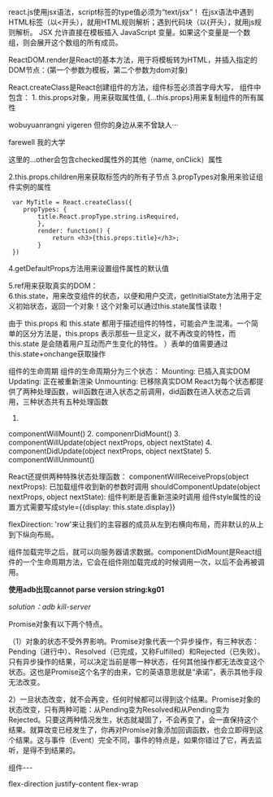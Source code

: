 react.js使用jsx语法，script标签的type值必须为“text/jsx“！ 在jsx语法中遇到HTML标签（以<开头），就用HTML规则解析；遇到代码块（以{开头），就用js规则解析。 JSX 允许直接在模板插入 JavaScript 变量。如果这个变量是一个数组，则会展开这个数组的所有成员。

  ReactDOM.render是React的基本方法，用于将模板转为HTML，并插入指定的DOM节点：(第一个参数为模板，第二个参数为dom对象)

   React.createClass是React创建组件的方法，组件标签必须首字母大写， 组件中包含：     1. this.props对象，用来获取属性值, {…this.props}用来复制组件的所有属性

   wobuyuanrangni yigeren 但你的身边从来不曾缺人···

   farewell  我的大学

这里的...other会包含checked属性外的其他（name, onClick）属性

 2.this.props.children用来获取标签内的所有子节点      3.propTypes对象用来验证组件实例的属性

     var MyTitle = React.createClass({
        propTypes: {
            title.React.propType.string.isRequired,
            },
            render: function() {
                return <h3>{this.props.title}</h3>;
            }
     })

4.getDefaultProps方法用来设置组件属性的默认值

5.ref用来获取真实的DOM：  
6.this.state，用来改变组件的状态，以便和用户交流，getInitialState方法用于定义初始状态，返回一个对象！这个对象可以通过this.state属性读取！

由于 this.props 和 this.state 都用于描述组件的特性，可能会产生混淆。一个简单的区分方法是，this.props 表示那些一旦定义，就不再改变的特性，而 this.state 是会随着用户互动而产生变化的特性。 ）表单的值需要通过this.state+onchange获取操作

组件的生命周期 组件的生命周期分为三个状态：      Mounting: 已插入真实DOM      Updating: 正在被重新渲染      Unmounting: 已移除真实DOM   React为每个状态都提供了两种处理函数，will函数在进入状态之前调用，did函数在进入状态之后调用，三种状态共有五种处理函数

1.
componentWillMount()
2.
componenrDidMount()
3.
componentWillUpdate(object nextProps, object nextState)
4.
componentDidUpdate(object nextProps, object nextState)
5.
componentWillUnmount()

React还提供两种特殊状态处理函数：      componentWillReceiveProps(object nextProps): 已加载组件收到新的参数时调用      shouldComponentUpdate(object nextProps, object nextState): 组件判断是否重新渲染时调用   组件style属性的设置方式需要写成style={{display: this.state.display}}  


flexDirection: 'row'来让我们的主容器的成员从左到右横向布局，而非默认的从上到下纵向布局。

组件加载完毕之后，就可以向服务器请求数据。componentDidMount是React组件的一个生命周期方法，它会在组件刚加载完成的时候调用一次，以后不会再被调用。

**使用adb出现cannot parse version string:kg01**

*solution：adb kill-server*


Promise对象有以下两个特点。

（1）对象的状态不受外界影响。Promise对象代表一个异步操作，有三种状态：Pending（进行中）、Resolved（已完成，又称Fulfilled）和Rejected（已失败）。只有异步操作的结果，可以决定当前是哪一种状态，任何其他操作都无法改变这个状态。这也是Promise这个名字的由来，它的英语意思就是“承诺”，表示其他手段无法改变。

2）一旦状态改变，就不会再变，任何时候都可以得到这个结果。Promise对象的状态改变，只有两种可能：从Pending变为Resolved和从Pending变为Rejected。只要这两种情况发生，状态就凝固了，不会再变了，会一直保持这个结果。就算改变已经发生了，你再对Promise对象添加回调函数，也会立即得到这个结果。这与事件（Event）完全不同，事件的特点是，如果你错过了它，再去监听，是得不到结果的。

组件---

flex-direction
justify-content
flex-wrap

